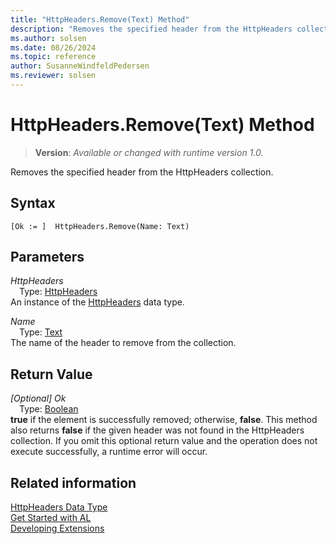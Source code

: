 ```yaml
---
title: "HttpHeaders.Remove(Text) Method"
description: "Removes the specified header from the HttpHeaders collection."
ms.author: solsen
ms.date: 08/26/2024
ms.topic: reference
author: SusanneWindfeldPedersen
ms.reviewer: solsen
---
```

[//]: # (START>DO_NOT_EDIT)
[//]: # (IMPORTANT:Do not edit any of the content between here and the END>DO_NOT_EDIT.)
[//]: # (Any modifications should be made in the .xml files in the ModernDev repo.)
# HttpHeaders.Remove(Text) Method
> **Version**: _Available or changed with runtime version 1.0._

Removes the specified header from the HttpHeaders collection.


## Syntax
```AL
[Ok := ]  HttpHeaders.Remove(Name: Text)
```
## Parameters
*HttpHeaders*  
&emsp;Type: [HttpHeaders](httpheaders-data-type.md)  
An instance of the [HttpHeaders](httpheaders-data-type.md) data type.  

*Name*  
&emsp;Type: [Text](../text/text-data-type.md)  
The name of the header to remove from the collection.  


## Return Value
*[Optional] Ok*  
&emsp;Type: [Boolean](../boolean/boolean-data-type.md)  
**true** if the element is successfully removed; otherwise, **false**. This method also returns **false** if the given header was not found in the HttpHeaders collection. If you omit this optional return value and the operation does not execute successfully, a runtime error will occur.  


[//]: # (IMPORTANT: END>DO_NOT_EDIT)
## Related information
[HttpHeaders Data Type](httpheaders-data-type.md)  
[Get Started with AL](../../devenv-get-started.md)  
[Developing Extensions](../../devenv-dev-overview.md)